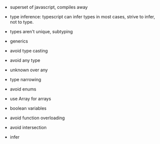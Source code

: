 - superset of javascript, compiles away

- type inference: typescript can infer types in most cases, strive to infer, not to type.

- types aren't unique, subtyping

- generics

- avoid type casting

- avoid any type

- unknown over any

- type narrowing

- avoid enums

- use Array for arrays

- boolean variables

- avoid function overloading

- avoid intersection

- infer
